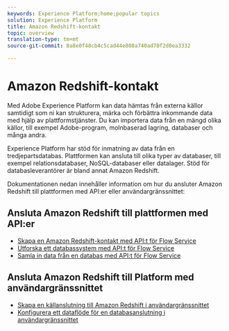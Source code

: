 ```yaml
---
keywords: Experience Platform;home;popular topics
solution: Experience Platform
title: Amazon Redshift-kontakt
topic: overview
translation-type: tm+mt
source-git-commit: 8a8e0f48cb4c5cad44e808a740ad70f2d0ea3332

---
```



# Amazon Redshift-kontakt

Med Adobe Experience Platform kan data hämtas från externa källor samtidigt som ni kan strukturera, märka och förbättra inkommande data med hjälp av plattformstjänster. Du kan importera data från en mängd olika källor, till exempel Adobe-program, molnbaserad lagring, databaser och många andra.

Experience Platform har stöd för inmatning av data från en tredjepartsdatabas. Plattformen kan ansluta till olika typer av databaser, till exempel relationsdatabaser, NoSQL-databaser eller datalager. Stöd för databasleverantörer är bland annat Amazon Redshift.

Dokumentationen nedan innehåller information om hur du ansluter Amazon Redshift till plattformen med API:er eller användargränssnittet:

## Ansluta Amazon Redshift till plattformen med API:er

- [Skapa en Amazon Redshift-kontakt med API:t för Flow Service](../../tutorials/api/create/databases/redshift.md)
- [Utforska ett databassystem med API:t för Flow Service](../../tutorials/api/explore/database-nosql.md)
- [Samla in data från en databas med API:t för Flow Service](../../tutorials/api/collect/database-nosql.md)

## Ansluta Amazon Redshift till Platform med användargränssnittet

- [Skapa en källanslutning till Amazon Redshift i användargränssnittet](../../tutorials/ui/create/databases/redshift.md)
- [Konfigurera ett dataflöde för en databasanslutning i användargränssnittet](../../tutorials/ui/dataflow/databases.md)